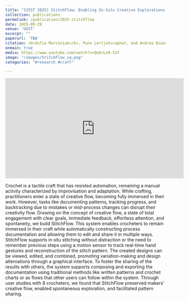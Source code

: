 ```yaml
---
title: "[UIST 2025] StitchFlow: Enabling In-Situ Creative Explorations of Crochet Patterns"
collection: publications
permalink: /publication/2025-stitchflow
date: 2025-09-29
venue: 'UIST'
excerpt: ""
paperurl: 'TBA'
citation: <b>Zofia Marciniak</b>, Punn Lertjaturaphat, and Andrea Bianchi
onmain: true
media: https://www.youtube.com/watch?v=Qo6rLz8-52Y
image: "/images/StitchFlow_sq.png"
categories: "#research #craft"

---
```


<iframe width="560" height="315" src="https://www.youtube.com/watch?v=Qo6rLz8-52Y" title="YouTube video player" frameborder="0" allow="accelerometer; autoplay; clipboard-write; encrypted-media; gyroscope; picture-in-picture; web-share" referrerpolicy="strict-origin-when-cross-origin" allowfullscreen></iframe>
<br>

Crochet is a tactile craft that has resisted automation, remaining a manual activity characterized by improvisation and adaptation. While crafting, practitioners enter a state of creative flow, becoming fully immersed in their work. However, tasks like documenting patterns, tracking progress, and backtracking due to mistakes or mid-process changes can disrupt their creativity flow. Drawing on the concept of creative flow, a state of total engagement with clear goals, immediate feedback, effortless attention, and spontaneity, we build StitchFlow. This system enables crocheters to remain immersed in their craft while automatically constructing process documentation and allowing them to edit and share it in multiple ways. StitchFlow supports in situ stitching without distraction or the need to remember previous steps using a motion sensor to track real-time hand gestures and reconstruction of the stitch pattern. The created designs can be viewed, edited, and combined, promoting variation-making and design alternations through a graphical interface. To foster the sharing of the results with others, the system supports composing and exporting the documentation using traditional methods like written patterns and crochet charts or as flows that other users can follow within the system. Through user studies with 8 crocheters, we found that StitchFlow preserved makers’ creative flow, enabled spontaneous exploration, and facilitated pattern sharing.